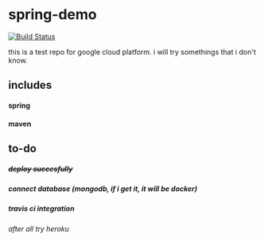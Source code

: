 # spring-demo

[![Build Status](https://travis-ci.com/EmreErinc/spring-demo.svg?branch=master)](https://travis-ci.com/EmreErinc/spring-demo)

this is a test repo for google cloud platform. i will try somethings that i don't know. 

## includes 
#### spring
#### maven


## to-do
##### ~~deploy succesfully~~
##### connect database (mongodb, if i get it, it will be docker)
##### travis ci integration
###### after all try heroku
